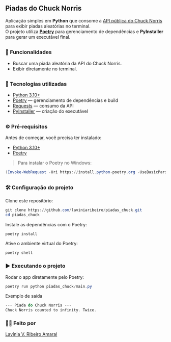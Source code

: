 ## Piadas do Chuck Norris

Aplicação simples em **Python** que consome a [API pública do Chuck Norris](https://api.chucknorris.io/) para exibir piadas aleatórias no terminal.  
O projeto utiliza **[Poetry](https://python-poetry.org/)** para gerenciamento de dependências e **PyInstaller** para gerar um executável final.

##

### 📌 Funcionalidades
- Buscar uma piada aleatória da API do Chuck Norris.
- Exibir diretamente no terminal.

##

### 🚀 Tecnologias utilizadas
- [Python 3.10+](https://www.python.org/)
- [Poetry](https://python-poetry.org/) — gerenciamento de dependências e build
- [Requests](https://pypi.org/project/requests/) — consumo da API
- [PyInstaller](https://pyinstaller.org/) — criação do executável

##

### ⚙️ Pré-requisitos

Antes de começar, você precisa ter instalado:
- [Python 3.10+](https://www.python.org/downloads/)
- [Poetry](https://python-poetry.org/docs/#installation)

> Para instalar o Poetry no Windows:
```powershell
(Invoke-WebRequest -Uri https://install.python-poetry.org -UseBasicParsing).Content | python -

```
##

### 🛠️ Configuração do projeto 

Clone este repositório:
```powershell
git clone https://github.com/laviniaribeiro/piadas_chuck.git
cd piadas_chuck

```

Instale as dependências com o Poetry:
```powershell
poetry install

```

Ative o ambiente virtual do Poetry:
```powershell
poetry shell

```

### ▶️ Executando o projeto

Rodar o app diretamente pelo Poetry:
```powershell
poetry run python piadas_chuck/main.py

```

Exemplo de saída
```powershell
--- Piada do Chuck Norris ---
Chuck Norris counted to infinity. Twice.

```

### 👩‍💻 Feito por
[Lavínia V. Ribeiro Amaral](https://github.com/laviniaribeiro)

